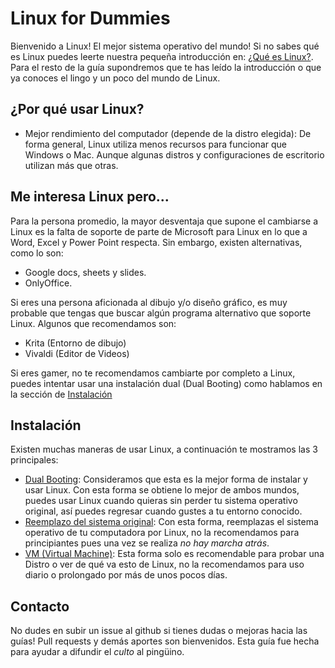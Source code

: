 # Linux for Dummies
Bienvenido a Linux! El mejor sistema operativo del mundo! Si no sabes qué es Linux puedes leerte nuestra pequeña introducción en: [¿Qué es Linux?](What_is_Linux.md). Para el resto de la guía supondremos que te has leído la introducción o que ya conoces el lingo y un poco del mundo de Linux.

## ¿Por qué usar Linux?
- Mejor rendimiento del computador (depende de la distro elegida): De forma general, Linux utiliza menos recursos para funcionar que Windows o Mac. Aunque algunas distros y configuraciones de escritorio utilizan más que otras.

## Me interesa Linux pero...
Para la persona promedio, la mayor desventaja que supone el cambiarse a Linux es la falta de soporte de parte de Microsoft para Linux en lo que a Word, Excel y Power Point respecta. Sin embargo, existen alternativas, como lo son:
- Google docs, sheets y slides.
- OnlyOffice.

Si eres una persona aficionada al dibujo y/o diseño gráfico, es muy probable que tengas que buscar algún programa alternativo que soporte Linux. Algunos que recomendamos son:
- Krita (Entorno de dibujo)
- Vivaldi (Editor de Videos)

Si eres gamer, no te recomendamos cambiarte por completo a Linux, puedes intentar usar una instalación dual (Dual Booting) como hablamos en la sección de [Instalación](#Instalación)

## Instalación
Existen muchas maneras de usar Linux, a continuación te mostramos las 3 principales:
- [Dual Booting](Instalations/Dual_Booting.md): Consideramos que esta es la mejor forma de instalar y usar Linux. Con esta forma se obtiene lo mejor de ambos mundos, puedes usar Linux cuando quieras sin perder tu sistema operativo original, así puedes regresar cuando gustes a tu entorno conocido.
- [Reemplazo del sistema original](Instalations/Total_System_Replacement.md): Con esta forma, reemplazas el sistema operativo de tu computadora por Linux, no la recomendamos para principiantes pues una vez se realiza _no hay marcha atrás_.
- [VM (Virtual Machine)](Instalations/Virtual_Machine.md): Esta forma solo es recomendable para probar una Distro o ver de qué va esto de Linux, no la recomendamos para uso diario o prolongado por más de unos pocos días.

## Contacto
No dudes en subir un issue al github si tienes dudas o mejoras hacia las guías! Pull requests y demás aportes son bienvenidos. Esta guía fue hecha para ayudar a difundir el _culto_ al pingüino.
